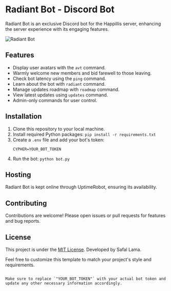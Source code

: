 # Radiant Bot - Discord Bot

Radiant Bot is an exclusive Discord bot for the Happillis server, enhancing the server experience with its engaging features.

![Radiant Bot](https://cdn.discordapp.com/attachments/1145967795184607282/1146005557451436032/98142dc4d64357ddd72c736ef58b9b0f.jpg)

## Features

- Display user avatars with the `avt` command.
- Warmly welcome new members and bid farewell to those leaving.
- Check bot latency using the `ping` command.
- Learn about the bot with `radiant` command.
- Manage updates roadmap with `roadmap` command.
- View latest updates using `updates` command.
- Admin-only commands for user control.

## Installation

1. Clone this repository to your local machine.
2. Install required Python packages: `pip install -r requirements.txt`
3. Create a `.env` file and add your bot's token:
   ```plaintext
   CYPHER=YOUR_BOT_TOKEN
   ```
4. Run the bot: `python bot.py`

## Hosting

Radiant Bot is kept online through UptimeRobot, ensuring its availability.

## Contributing

Contributions are welcome! Please open issues or pull requests for features and bug reports.

## License

This project is under the [MIT License](LICENSE). Developed by Safal Lama.


Feel free to customize this template to match your project's style and requirements.
```

Make sure to replace `"YOUR_BOT_TOKEN"` with your actual bot token and update any other necessary information accordingly.